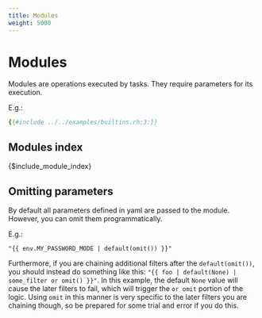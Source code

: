 ```yaml
---
title: Modules
weight: 5000
---
```


# Modules

Modules are operations executed by tasks. They require parameters for its execution.

E.g.:

```yaml
{{#include ../../examples/builtins.rh:3:}}
```

## Modules index

{$include_module_index}

## Omitting parameters

By default all parameters defined in yaml are passed to the module. However, you can
omit them programmatically.

E.g.:

```
"{{ env.MY_PASSWORD_MODE | default(omit()) }}"
```

Furthermore, if you are chaining additional filters after the `default(omit())`, you should instead
do something like this: `"{{ foo | default(None) | some_filter or omit() }}"`.
In this example, the default `None` value will cause the later filters to fail, which will trigger
the `or omit` portion of the logic. Using `omit` in this manner is very specific to the later
filters you are chaining though, so be prepared for some trial and error if you do this.
